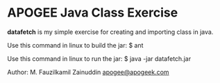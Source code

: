 # APOGEE Java Class Exercise 

**datafetch** is my simple exercise for creating and importing class in java.

Use this command in linux to build the jar:
$ ant 

Use this command in linux to run the jar:
$ java -jar datafetch.jar


Author: M. Fauzilkamil Zainuddin <apogee@apogeek.com>

